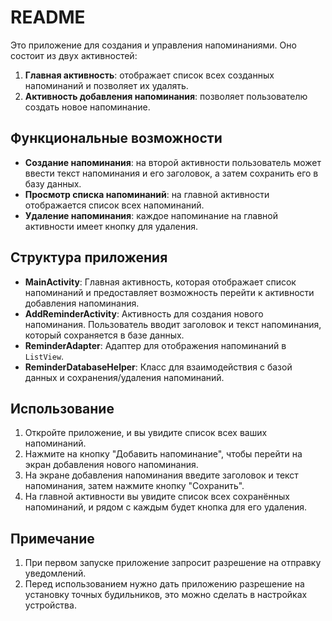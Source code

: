 # README

Это приложение для создания и управления напоминаниями. Оно состоит из двух активностей:

1. **Главная активность**: отображает список всех созданных напоминаний и позволяет их удалять.
2. **Активность добавления напоминания**: позволяет пользователю создать новое напоминание.

## Функциональные возможности

- **Создание напоминания**: на второй активности пользователь может ввести текст напоминания и его заголовок, а затем сохранить его в базу данных.
- **Просмотр списка напоминаний**: на главной активности отображается список всех напоминаний.
- **Удаление напоминания**: каждое напоминание на главной активности имеет кнопку для удаления.

## Структура приложения

- **MainActivity**: Главная активность, которая отображает список напоминаний и предоставляет возможность перейти к активности добавления напоминания.
- **AddReminderActivity**: Активность для создания нового напоминания. Пользователь вводит заголовок и текст напоминания, который сохраняется в базе данных.
- **ReminderAdapter**: Адаптер для отображения напоминаний в `ListView`.
- **ReminderDatabaseHelper**: Класс для взаимодействия с базой данных и сохранения/удаления напоминаний.

## Использование

1. Откройте приложение, и вы увидите список всех ваших напоминаний.
2. Нажмите на кнопку "Добавить напоминание", чтобы перейти на экран добавления нового напоминания.
3. На экране добавления напоминания введите заголовок и текст напоминания, затем нажмите кнопку "Сохранить".
4. На главной активности вы увидите список всех сохранённых напоминаний, и рядом с каждым будет кнопка для его удаления.

## Примечание

1. При первом запуске приложение запросит разрешение на отправку уведомлений.
2. Перед использованием нужно дать приложению разрешение на установку точных будильников, это можно сделать в настройках устройства.
